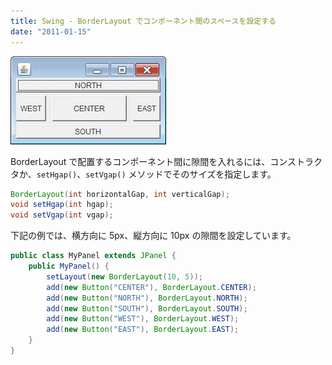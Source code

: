 ```yaml
---
title: Swing - BorderLayout でコンポーネント間のスペースを設定する
date: "2011-01-15"
---
```


![./border-layout-gap.png](./border-layout-gap.png)

BorderLayout で配置するコンポーネント間に隙間を入れるには、コンストラクタか、`setHgap()`、`setVgap()` メソッドでそのサイズを指定します。

~~~ java
BorderLayout(int horizontalGap, int verticalGap);
void setHgap(int hgap);
void setVgap(int vgap);
~~~

下記の例では、横方向に 5px、縦方向に 10px の隙間を設定しています。

~~~ java
public class MyPanel extends JPanel {
    public MyPanel() {
        setLayout(new BorderLayout(10, 5));
        add(new Button("CENTER"), BorderLayout.CENTER);
        add(new Button("NORTH"), BorderLayout.NORTH);
        add(new Button("SOUTH"), BorderLayout.SOUTH);
        add(new Button("WEST"), BorderLayout.WEST);
        add(new Button("EAST"), BorderLayout.EAST);
    }
}
~~~

